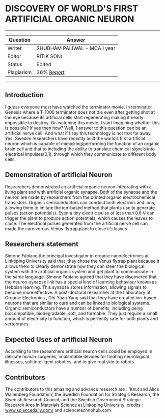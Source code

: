 # DISCOVERY OF WORLD'S FIRST ARTIFICIAL ORGANIC NEURON

---

| Question   | Answer                                                            |
| ---------- | ----------------------------------------------------------------- |
| Writer     | SHUBHAM PALIWAL - MCA I year |
| Editor     | RITIK SONI |
| Status     | Edited |
| Plagiarism | 36% [Report](https://github.com/shivpujan12/Srijan-2022/blob/main/articles/plagReports/)|

---

## Introduction

I guess everyone must have watched the terminator movie. In terminator Genesis where a T-1000 terminator does not die even after getting shot at the eye because its artificial cells start regenerating making it nearly impossible to destroy. 
On watching this movie, I start Imagining whether this is possible? if yes then how? Well, 1 answer to this question can be an artificial nerve cell. 
And what if I say this technology is not that far away. Yes, Sweden researchers have recently built the world’s first artificial neuron which is capable of mimicking/performing the function of an organic brain cell and that to including the ability to translate chemical signals into electrical impulses(0,1), through which they communicate to different body cells.


## Demonstration of artificial Neuron

Researchers demonstrated an artificial organic neuron integrating with a living plant and with artificial organic synapse. Both of the synapse and the neuron are made by researchers from the printed organic electrochemical transistors.
Organic semiconductors can conduct both electrons and ions, allowing them to imitate the ion-based method that plants use to generate pulses (action potentials). Even a tiny electric pulse of less than 0.6 V can trigger the plant to produce action potentials, which causes the leaves to close.
The electrical pulses generated from the artificial nerve cell can made the carnivorous Venus flytrap plant to close it’s leaves.

## Researchers statement

Simone Fabiano the principal investigator in organic nanoelectronics at Linköping University said that ,they chose the Venus flytrap plant because it allows them to clearly demonstrate how they can steer the biological system with the artificial organic system and get plant to communicate in the same language.
Simone Fabiano agreed that they have discovered that the neuron-synapse link has a special kind of learning behaviour known as Hebbian learning. This synapse stores information, allowing signals to become more effective.
A post-doctoral researcher at the Laboratory of Organic Electronics , Chi-Yuan Yang said that they have created ion-based neurons that are similar to ours and can be linked to biological systems. Organic semiconductors have a number of benefits, including being biocompatible, biodegradable, soft, and formable. They just require a small amount of electricity to function, which is perfectly safe for both plants and vertebrates.

## Expected Uses of artificial Neuron

According to the researchers artificial neuron cells could be employed in delicate human surgeries, implantable devices for treating neurological illnesses, soft intelligent robotics, and to give real skin to robots.

## Contributors

The contributors to this amazing and advance research are : ‘Knut and Alice Wallenberg Foundation’, the Swedish Foundation for Strategic Research, the Swedish Research Council,  and the Swedish Government Strategic Research Area in Materials Science at Linkoping University.
credits : www.sciencedaily.com/ and sciencetechnohub.com
